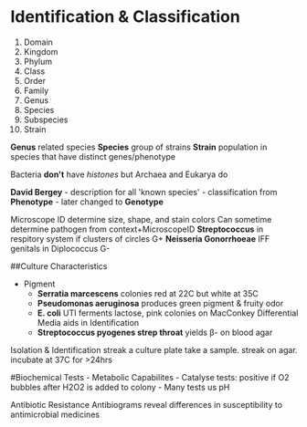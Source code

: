 # Identification & Classification

1. Domain
2. Kingdom
3. Phylum
4. Class
5. Order
6. Family
7. Genus
8. Species
9. Subspecies
10. Strain
    
**Genus**
    related species
**Species**
    group of strains
**Strain**
    population in species that have distinct genes/phenotype
    
Bacteria **don't** have *histones* but Archaea and Eukarya do

**David Bergey**
    - description for all 'known species'
    - classification from **Phenotype** 
    - later changed to **Genotype**

Microscope ID
    determine size, shape, and stain colors
    Can sometime determine pathogen from context+MicroscopeID
        **Streptococcus** in respitory system if clusters of circles G+
        **Neisseria Gonorrhoeae** IFF genitals in Diplococcus G-

##Culture Characteristics
- Pigment
    - **Serratia marcescens** colonies red at 22C but white at 35C
    - **Pseudomonas aeruginosa** produces green pigment & fruity odor
    - **E. coli** UTI ferments lactose, pink colonies on MacConkey
Differential Media aids in Identification
    - **Streptococcus pyogenes strep throat** yields β- on blood agar

Isolation & Identification
    streak a culture plate
    take a sample. streak on agar. incubate at 37C for >24hrs
    
#Biochemical Tests
    - Metabolic Capabilites 
    - Catalyse tests: positive if O2 bubbles after H2O2 is added to colony
    - Many tests us pH 

Antibiotic Resistance
    Antibiograms reveal differences in susceptibility to antimicrobial medicines
      
      
      
      
      

